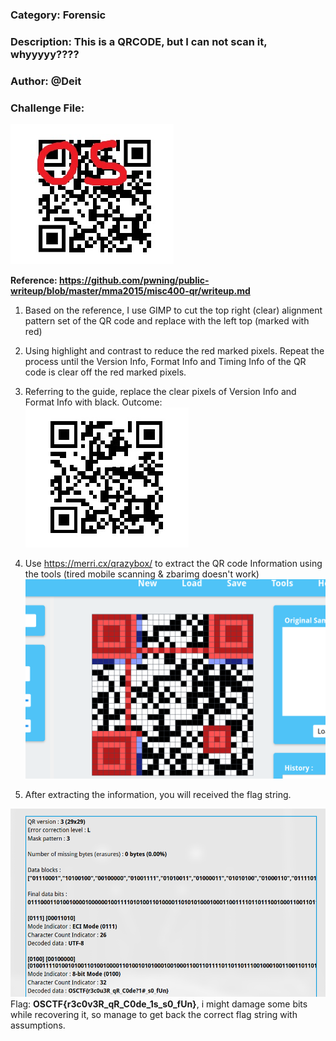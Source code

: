 ### Category: Forensic
### Description: This is a QRCODE, but I can not scan it, whyyyyy????
### Author: @Deit
### Challenge File:

![](./342657695-a44bb302-4a00-4667-ae22-d6c1919992fc%20(1).jpg)


**Reference: https://github.com/pwning/public-writeup/blob/master/mma2015/misc400-qr/writeup.md**

1. Based on the reference, I use GIMP to cut the top right (clear) alignment pattern set of the QR code and replace with the left top (marked with red)
2. Using highlight and contrast to reduce the red marked pixels. Repeat the process until the Version Info, Format Info and Timing Info of the QR code is clear off the red marked pixels.
3. Referring to the guide, replace the clear pixels of Version Info and Format Info with black. 
Outcome: 
![](./Pasted%20image%2020240714020154.png)

4. Use https://merri.cx/qrazybox/ to extract the QR code Information using the tools (tired mobile scanning & zbarimg doesn't work)
![](./Pasted%20image%2020240714021106.png)

6. After extracting the information, you will received the flag string. 

![](./2024-07-13-061137_hyprshot.png)
Flag: **OSCTF{r3c0v3R_qR_C0de_1s_s0_fUn}**, i might damage some bits while recovering it, so manage to get back the correct flag string with assumptions.
